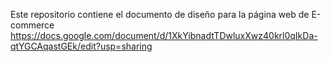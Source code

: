 Este repositorio contiene el documento de diseño para la página web de E-commerce
https://docs.google.com/document/d/1XkYibnadtTDwluxXwz40krl0qIkDa-qtYGCAqastGEk/edit?usp=sharing
